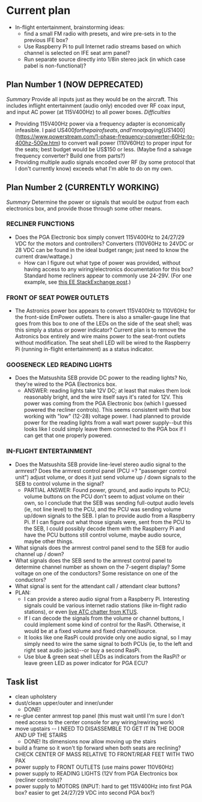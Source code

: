 # Current plan

* In-flight entertainment, brainstorming ideas:
  * find a small FM radio with presets, and wire pre-sets in to the previous IFE box?
  * Use Raspberry Pi to pull Internet radio streams based on which channel is selected on IFE seat arm panel?
  * Run separate source directly into 1/8in stereo jack (in which case pabel is non-functional)?

## Plan Number 1 (NOW DEPRECATED)
*Summary* Provide all inputs just as they would be on the aircraft. This includes inflight entertainment (audio only) encoded over RF coax input, and input AC power (at 115V400Hz) to all power boxes.
*Difficulties*
* Providing 115V400Hz power via a frequency adapter is economically infeasible. I paid US$400 for the pair of seats, and I'm not paying [US$1400](https://www.powerstream.com/1-phase-frequency-converter-60Hz-to-400hz-500w.htm) to convert wall power (110V60Hz) to proper input for the seats; best budget would be US$150 or less. (Maybe find a salvage frequency converter? Build one from parts?)
* Providing multiple audio signals encoded over RF (by some protocol that I don't currently know) exceeds what I'm able to do on my own.

## Plan Number 2 (CURRENTLY WORKING)
*Summary* Determine the power or signals that would be *output* from each electronics box, and provide those through some other means.

### RECLINER FUNCTIONS
* Does the PGA Electronic box simply convert 115V400Hz to 24/27/29 VDC for the motors and controllers? Converters (110V60Hz to 24VDC or 28 VDC can be found in the ideal budget range; just need to know the current draw/wattage.)
  * How can I figure out what type of power was provided, without having access to any wiring/electronics documentation for this box? Standard home recliners appear to commonly use 24-29V. (For one example, see [this EE StackExchange post](https://electronics.stackexchange.com/questions/568350/different-output-for-recliner-power-supply-safe-to-use-25v-2-5a-to-a-29v-2a).)
### FRONT OF SEAT POWER OUTLETS
* The Astronics power box appears to convert 115V400Hz to 110V60Hz for the front-side EmPower outlets. There is also a smaller-gauge line that goes from this box to one of the LEDs on the side of the seat shell; was this simply a status or power indicator? Current plan is to remove the Astronics box entirely and wire mains power to the seat-front outlets without modification. The seat shell LED will be wired to the Raspberry Pi (running in-flight entertainment) as a status indicator.
### GOOSENECK LED READING LIGHTS
* Does the Matsushita SEB provide DC power to the reading lights? No, they're wired to the PGA Electronics box.
  * ANSWER: reading lights take 12V DC; at least that makes them look reasonably bright, and the wire itself says it's rated for 12V. This power was coming from the PGA Electronic box (which I guessed powered the recliner controls). This seems consistent with that box working with "low" (12-28) voltage power. I had planned to provide power for the reading lights from a wall wart power supply--but this looks like I could simply leave them connected to the PGA box if I can get that one properly powered.
### IN-FLIGHT ENTERTAINMENT
* Does the Matsushita SEB provide line-level stereo audio signal to the armrest? Does the armrest control panel (PCU =? "passenger control unit") adjust volume, or does it just send volume up / down signals to the SEB to control volume in the signal?
  * PARTIAL ANSWER: Found power, ground, and audio inputs to PCU; volume buttons on the PCU don't seem to adjust volume on their own, so I conclude that the SEB was sending full-output audio levels (ie, not line level) to the PCU, and the PCU was sending volume up/down signals to the SEB. I plan to provide audio from a Raspberry Pi. If I can figure out what those signals were, sent from the PCU to the SEB, I could possibly decode them with the Raspberry Pi and have the PCU buttons still control volume, maybe audio source, maybe other things.
* What signals does the armrest control panel send to the SEB for audio channel up / down?
* What signals does the SEB send to the armrest control panel to determine channel number as shown on the 7-segent display? Some voltage on one of the conductors? Some resistance on one of the conductors?
* What signal is sent for the attendant call / attendant clear buttons?
* PLAN:
  * I can provide a stereo audio signal from a Raspberry Pi. Interesting signals could be various internet radio stations (like in-flight radio stations), or even [live ATC chatter from KTUS](https://s1-fmt2.liveatc.net/ktus2).
  * If I can decode the signals from the volume or channel buttons, I could implement some kind of control for the RasPi. Otherwise, it would be at a fixed volume and fixed channel/source.
  * It looks like one RasPi could provide only one audio signal, so I may simply need to wire the same signal to both PCUs (ie, to the left and right seat audio jacks)--or buy a second RasPi.
  * Use blue & green seat shell LEDs as indicators from the RasPi? or leave green LED as power indicator for PGA ECU?

## Task list
* clean upholstery
* dust/clean upper/outer and inner/under
  * DONE!
* re-glue center armrest top panel (this must wait until I'm sure I don't need access to the center console for any wiring/rewiring work)
* move upstairs -- I NEED TO DISASSEMBLE TO GET IT IN THE DOOR AND UP THE STAIRS
  * DONE! Its dimensions now allow moving up the stairs
* build a frame so it won't tip forward when both seats are reclining? CHECK CENTER OF MASS RELATIVE TO FRONT/REAR FEET WITH TWO PAX
* power supply to FRONT OUTLETS (use mains power 110V60Hz)
* power supply to READING LIGHTS (12V from PGA Electronics box (recliner controls)?
* power supply to MOTORS (INPUT: hard to get 115V400Hz into first PGA box? easier to get 24/27/29 VDC into second PGA box?)

